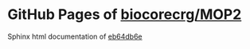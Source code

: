 GitHub Pages of [biocorecrg/MOP2](https://github.com/biocorecrg/MOP2.git)
===
Sphinx html documentation of [eb64db6e](https://github.com/biocorecrg/MOP2/tree/eb64db6e33658bc1485f6b5952b2768d793e77d8)
